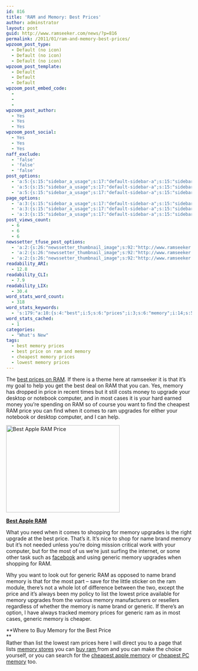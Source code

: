 ```yaml
---
id: 816
title: 'RAM and Memory: Best Prices'
author: adminstrator
layout: post
guid: http://www.ramseeker.com/news/?p=816
permalink: /2011/01/ram-and-memory-best-prices/
wpzoom_post_type:
  - Default (no icon)
  - Default (no icon)
  - Default (no icon)
wpzoom_post_template:
  - Default
  - Default
  - Default
wpzoom_post_embed_code:
  - 
  - 
  - 
wpzoom_post_author:
  - Yes
  - Yes
  - Yes
wpzoom_post_social:
  - Yes
  - Yes
  - Yes
naff_exclude:
  - 'false'
  - 'false'
  - 'false'
post_options:
  - 'a:5:{s:15:"sidebar_a_usage";s:17:"default-sidebar-a";s:15:"sidebar_b_usage";s:17:"default-sidebar-b";s:9:"hwa_usage";s:17:"default-headerbar";s:8:"ad_above";s:0:"";s:8:"ad_below";s:0:"";}'
  - 'a:5:{s:15:"sidebar_a_usage";s:17:"default-sidebar-a";s:15:"sidebar_b_usage";s:17:"default-sidebar-b";s:9:"hwa_usage";s:17:"default-headerbar";s:8:"ad_above";s:0:"";s:8:"ad_below";s:0:"";}'
  - 'a:5:{s:15:"sidebar_a_usage";s:17:"default-sidebar-a";s:15:"sidebar_b_usage";s:17:"default-sidebar-b";s:9:"hwa_usage";s:17:"default-headerbar";s:8:"ad_above";s:0:"";s:8:"ad_below";s:0:"";}'
page_options:
  - 'a:3:{s:15:"sidebar_a_usage";s:17:"default-sidebar-a";s:15:"sidebar_b_usage";s:17:"default-sidebar-b";s:9:"hwa_usage";s:17:"default-headerbar";}'
  - 'a:3:{s:15:"sidebar_a_usage";s:17:"default-sidebar-a";s:15:"sidebar_b_usage";s:17:"default-sidebar-b";s:9:"hwa_usage";s:17:"default-headerbar";}'
  - 'a:3:{s:15:"sidebar_a_usage";s:17:"default-sidebar-a";s:15:"sidebar_b_usage";s:17:"default-sidebar-b";s:9:"hwa_usage";s:17:"default-headerbar";}'
post_views_count:
  - 6
  - 6
  - 6
newssetter_tfuse_post_options:
  - 'a:2:{s:26:"newssetter_thumbnail_image";s:92:"http://www.ramseeker.com/wp-content/uploads/2011/03/Screen-shot-2011-03-24-at-1.55.27-PM.png";s:24:"newssetter_disable_image";s:4:"true";}'
  - 'a:2:{s:26:"newssetter_thumbnail_image";s:92:"http://www.ramseeker.com/wp-content/uploads/2011/03/Screen-shot-2011-03-24-at-1.55.27-PM.png";s:24:"newssetter_disable_image";s:4:"true";}'
  - 'a:2:{s:26:"newssetter_thumbnail_image";s:92:"http://www.ramseeker.com/wp-content/uploads/2011/03/Screen-shot-2011-03-24-at-1.55.27-PM.png";s:24:"newssetter_disable_image";s:4:"true";}'
readability_ARI:
  - 12.8
readability_CLI:
  - 7.9
readability_LIX:
  - 30.4
word_stats_word_count:
  - 318
word_stats_keywords:
  - 's:179:"a:10:{s:4:"best";i:5;s:6:"prices";i:3;s:6:"memory";i:14;s:5:"price";i:6;s:8:"computer";i:3;s:8:"cheapest";i:3;s:8:"upgrades";i:4;s:4:"name";i:3;s:5:"brand";i:3;s:7:"generic";i:5;}";'
word_stats_cached:
  - 1
categories:
  - "What's New"
tags:
  - best memory prices
  - best price on ram and memory
  - cheapest memory prices
  - lowest memory prices
---
```

<div style="float: right; margin-right: 5px;">
</div>

<div style="float: right; margin-right: 5px;">
</div>

<div style="float: right; margin-right: 5px;">
</div>

The [best prices on RAM][1]. If there is a theme here at ramseeker it is that it&#8217;s my goal to help you get the best deal on RAM that you can. Yes, memory has dropped in price in recent times but it still costs money to upgrade your desktop or notebook computer, and in most cases it is your hard earned money you&#8217;re spending on RAM so of course you want to find the cheapest RAM price you can find when it comes to ram upgrades for either your notebook or desktop computer, and I can help.

[<img class="alignnone size-full wp-image-1146" title="Best Selling Apple RAM" src="http://www.ramseeker.com/wp-content/uploads/2011/03/Screen-shot-2011-03-24-at-1.55.27-PM.png" alt="Best Apple RAM Price" width="308" height="237" />][2]

**[Best Apple RAM][2]**

What you need when it comes to shopping for memory upgrades is the right upgrade at the best price. That&#8217;s it. It&#8217;s nice to shop for name brand memory but it&#8217;s not needed unless you&#8217;re doing mission critical work with your computer, but for the most of us we&#8217;re just surfing the internet, or some other task such as [facebook][3] and using generic memory upgrades when shopping for RAM.

Why you want to look out for generic RAM as opposed to name brand memory is that for the most part &#8211; save for the little sticker on the ram module, there&#8217;s not a whole lot of difference between the two, except the price and it&#8217;s always been my policy to list the lowest price available for memory upgrades from the various memory manufacturers or resellers regardless of whether the memory is name brand or generic. If there&#8217;s an option, I have always tracked memory prices for generic ram as in most cases, generic memory is cheaper.

**Where to Buy Memory for the Best Price  
**  
Rather than list the lowest ram prices here I will direct you to a page that lists [memory stores][4] you can [buy ram ][1]from and you can make the choice yourself, or you can search for the [cheapest apple memory][5] or [cheapest PC memory][6] too.

 [1]: http://www.ramseeker.com
 [2]: http://www.amazon.com/gp/product/B001PS9UKW/ref=as_li_ss_tl?ie=UTF8&tag=ramseeker-20&linkCode=as2&camp=1789&creative=390957&creativeASIN=B001PS9UKW
 [3]: http://www.facebook.com
 [4]: http://www.ramseeker.com/where-to-buy-computer-memory-upgrades/
 [5]: http://www.ramseeker.com/#lowest
 [6]: http://www.ramseeker.com/pc/index.php#lowest